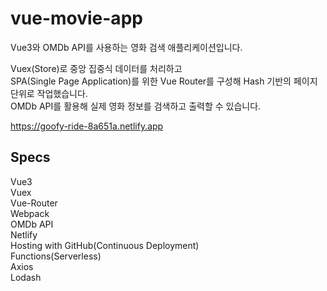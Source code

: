 # vue-movie-app
Vue3와 OMDb API를 사용하는 영화 검색 애플리케이션입니다.

Vuex(Store)로 중앙 집중식 데이터를 처리하고<br>
SPA(Single Page Application)를 위한 Vue Router를 구성해 Hash 기반의 페이지 단위로 작업했습니다.<br>
OMDb API를 활용해 실제 영화 정보를 검색하고 출력할 수 있습니다.

https://goofy-ride-8a651a.netlify.app

<h2>Specs</h2>

Vue3<br>
Vuex<br>
Vue-Router<br>
Webpack<br>
OMDb API<br>
Netlify<br>
Hosting with GitHub(Continuous Deployment)<br>
Functions(Serverless)<br>
Axios<br>
Lodash

